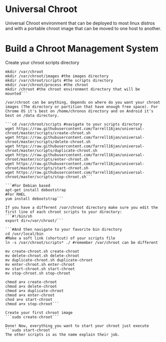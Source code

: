# Universal Chroot
Universal Chroot environment that can be deployed to most linux distros and with a portable chroot image that can be moved to one host to another.

# Build a Chroot Management System
Create your chroot scripts directory

```sudo su #login as root
mkdir /var/chroot
mkdir /var/chroot/images #the images directory
mkdir /var/chroot/scripts #the scripts directory
mkdir /var/chroot/process #the chroot
mkdir /chroot #the chroot environment directory that will be mounted```

/var/chroot can be anything, depends on where do you want your chroot images (The directory or partition that have enough free space). For Chrome OS it's best on /home/chronos directory and on Android it's best on /data directory.

```cd /var/chroot/scripts #navigate to your scripts directory
wget https://raw.githubusercontent.com/farrell16jan/universal-chroot/master/scripts/create-chroot.sh
wget https://raw.githubusercontent.com/farrell16jan/universal-chroot/master/scripts/delete-chroot.sh
wget https://raw.githubusercontent.com/farrell16jan/universal-chroot/master/scripts/duplicate-chroot.sh
wget https://raw.githubusercontent.com/farrell16jan/universal-chroot/master/scripts/enter-chroot.sh
wget https://raw.githubusercontent.com/farrell16jan/universal-chroot/master/scripts/start-chroot.sh
wget https://raw.githubusercontent.com/farrell16jan/universal-chroot/master/scripts/stop-chroot.sh```

```#For Debian based
apt-get install debootstrap
#For RHEL
yum install debootstrap```

If you have a different /var/chroot directory make sure you edit the first line of each chroot scripts to your directory:
```#!/bin/sh
export dir=/var/chroot/```

```#And then navigate to your favorite bin directory
cd /usr/local/bin
#Make a soft link (shortcut) of your scripts file
ln -s /var/chroot/scripts* ./ #remember /var/chroot can be different

mv create-chroot.sh create-chroot
mv delete-chroot.sh delete-chroot
mv duplicate-chroot.sh duplicate-chroot
mv enter-chroot.sh enter-chroot
mv start-chroot.sh start-chroot
mv stop-chroot.sh stop-chroot

chmod a+x create-chroot
chmod a+x delete-chroot
chmod a+x duplicate-chroot
chmod a+x enter-chroot
chod a+x start-chroot
chmod a+x stop-chroot```

Create your first chroot image
```sudo create-chroot```

Done! Now, everything you want to start your chroot just execute ```sudo start-chroot```
The other scripts is as the name explain their job.
